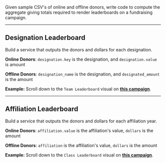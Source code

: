 Given sample CSV's of online and offline donors, write code to compute the aggregate giving totals required to render leaderboards on a fundraising campaign.

-------------------

## Designation Leaderboard

Build a service that outputs the donors and dollars for each designation.

**Online Donors**: `designation.key` is the designation, and `designation.value` is amount

**Offline Donors**: `designation_name` is the designation, and `designated_amount` is the amount

**Example:** Scroll down to the `Team Leaderboard` visual on [**this campaign**](https://www.givecampus.com/schools/WhitmanCollege/game-on).

-------------------

## Affiliation Leaderboard

Build a service that outputs the donors and dollars for each affiliation year.

**Online Donors**: `affiliation.value` is the affiliation's value, `dollars` is the amount

**Offline Donors**: `affiliation` is the affiliation's value, `dollars` is the amount

**Example:** Scroll down to the `Class Leaderboard` visual on [**this campaign**](https://www.givecampus.com/schools/HoldernessSchool/2021-day-of-giving).